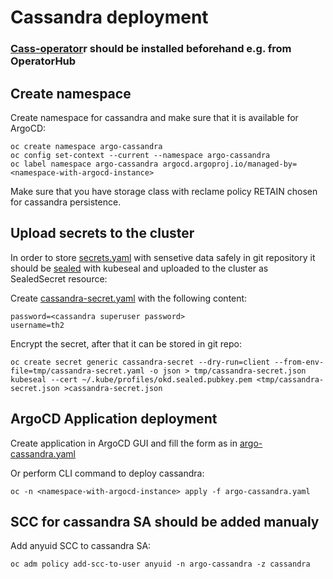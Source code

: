 # Cassandra deployment

### [Cass-operator](https://github.com/k8ssandra/cass-operator)r should be installed beforehand e.g. from OperatorHub

## Create namespace

Create namespace for cassandra and make sure that it is available for ArgoCD:
```console
oc create namespace argo-cassandra
oc config set-context --current --namespace argo-cassandra
oc label namespace argo-cassandra argocd.argoproj.io/managed-by=<namespace-with-argocd-instance>
```
Make sure that you have storage class with reclame policy RETAIN chosen for cassandra persistence.

## Upload secrets to the cluster

In order to store [secrets.yaml](https://github.com/th2-net/th2-infra#create-secret-with-th2-credentials) with sensetive data safely in git repository it should be [sealed](https://github.com/bitnami-labs/sealed-secrets/tree/v0.22.0#usage) with kubeseal and uploaded to the cluster as SealedSecret resource:

Create [cassandra-secret.yaml](tmp/cassandra-secret.yaml) with the following content:
```console
password=<cassandra superuser password>
username=th2
```
Encrypt the secret, after that it can be stored in git repo:
```console
oc create secret generic cassandra-secret --dry-run=client --from-env-file=tmp/cassandra-secret.yaml -o json > tmp/cassandra-secret.json
kubeseal --cert ~/.kube/profiles/okd.sealed.pubkey.pem <tmp/cassandra-secret.json >cassandra-secret.json
```
## ArgoCD Application deployment
Create application in ArgoCD GUI and fill the form as in [argo-cassandra.yaml](./argo-cassandra.yaml)

Or perform CLI command to deploy cassandra:
```console
oc -n <namespace-with-argocd-instance> apply -f argo-cassandra.yaml
```

## SCC for cassandra SA should be added manualy

Add anyuid SCC to cassandra SA:
```console
oc adm policy add-scc-to-user anyuid -n argo-cassandra -z cassandra
```